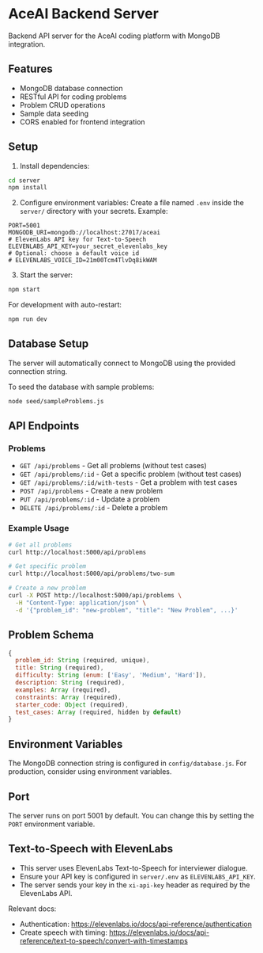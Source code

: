 # AceAI Backend Server

Backend API server for the AceAI coding platform with MongoDB integration.

## Features

- MongoDB database connection
- RESTful API for coding problems
- Problem CRUD operations
- Sample data seeding
- CORS enabled for frontend integration

## Setup

1. Install dependencies:
```bash
cd server
npm install
```

2. Configure environment variables:
Create a file named `.env` inside the `server/` directory with your secrets. Example:
```
PORT=5001
MONGODB_URI=mongodb://localhost:27017/aceai
# ElevenLabs API key for Text-to-Speech
ELEVENLABS_API_KEY=your_secret_elevenlabs_key
# Optional: choose a default voice id
# ELEVENLABS_VOICE_ID=21m00Tcm4TlvDq8ikWAM
```

3. Start the server:
```bash
npm start
```

For development with auto-restart:
```bash
npm run dev
```

## Database Setup

The server will automatically connect to MongoDB using the provided connection string.

To seed the database with sample problems:
```bash
node seed/sampleProblems.js
```

## API Endpoints

### Problems

- `GET /api/problems` - Get all problems (without test cases)
- `GET /api/problems/:id` - Get a specific problem (without test cases)
- `GET /api/problems/:id/with-tests` - Get a problem with test cases
- `POST /api/problems` - Create a new problem
- `PUT /api/problems/:id` - Update a problem
- `DELETE /api/problems/:id` - Delete a problem

### Example Usage

```bash
# Get all problems
curl http://localhost:5000/api/problems

# Get specific problem
curl http://localhost:5000/api/problems/two-sum

# Create a new problem
curl -X POST http://localhost:5000/api/problems \
  -H "Content-Type: application/json" \
  -d '{"problem_id": "new-problem", "title": "New Problem", ...}'
```

## Problem Schema

```javascript
{
  problem_id: String (required, unique),
  title: String (required),
  difficulty: String (enum: ['Easy', 'Medium', 'Hard']),
  description: String (required),
  examples: Array (required),
  constraints: Array (required),
  starter_code: Object (required),
  test_cases: Array (required, hidden by default)
}
```

## Environment Variables

The MongoDB connection string is configured in `config/database.js`. For production, consider using environment variables.

## Port

The server runs on port 5001 by default. You can change this by setting the `PORT` environment variable. 

## Text-to-Speech with ElevenLabs

- This server uses ElevenLabs Text-to-Speech for interviewer dialogue.
- Ensure your API key is configured in `server/.env` as `ELEVENLABS_API_KEY`.
- The server sends your key in the `xi-api-key` header as required by the ElevenLabs API.

Relevant docs:
- Authentication: https://elevenlabs.io/docs/api-reference/authentication
- Create speech with timing: https://elevenlabs.io/docs/api-reference/text-to-speech/convert-with-timestamps